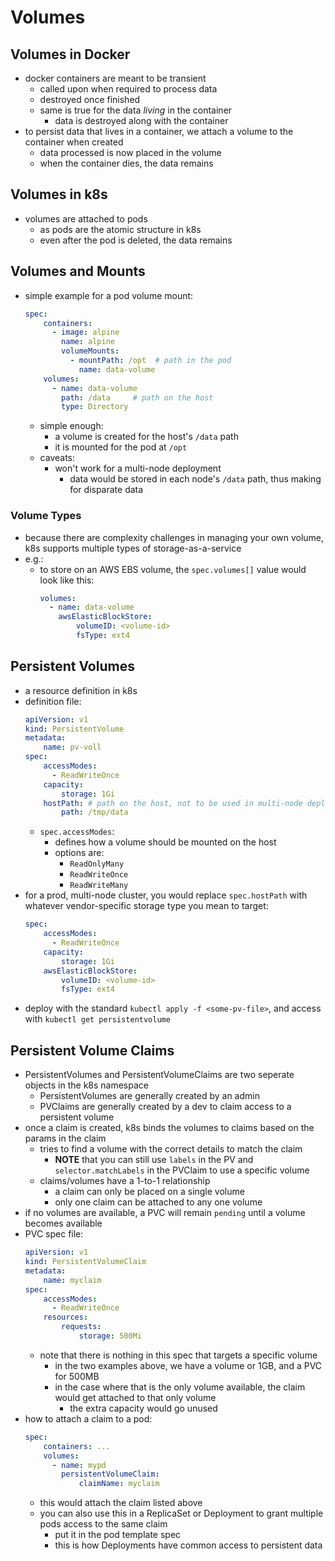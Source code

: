 # Volumes

## Volumes in Docker
- docker containers are meant to be transient
    - called upon when required to process data
    - destroyed once finished
    - same is true for the data *living* in the container
        - data is destroyed along with the container
- to persist data that lives in a container, we attach a volume to the container when created
    - data processed is now placed in the volume
    - when the container dies, the data remains

## Volumes in k8s
- volumes are attached to pods
    - as pods are the atomic structure in k8s
    - even after the pod is deleted, the data remains

## Volumes and Mounts
- simple example for a pod volume mount:
    ```yaml
    spec:
        containers:
          - image: alpine
            name: alpine
            volumeMounts:
              - mountPath: /opt  # path in the pod
                name: data-volume
        volumes:
          - name: data-volume
            path: /data     # path on the host
            type: Directory
    ```
    - simple enough:
        - a volume is created for the host's `/data` path
        - it is mounted for the pod at `/opt`
    - caveats:
        - won't work for a multi-node deployment
            - data would be stored in each node's `/data` path, thus making for disparate data
    
### Volume Types
- because there are complexity challenges in managing your own volume, k8s supports multiple types of storage-as-a-service
- e.g.:
    - to store on an AWS EBS volume, the `spec.volumes[]` value would look like this:
        ```yaml
        volumes:
          - name: data-volume
            awsElasticBlockStore:
                volumeID: <volume-id>
                fsType: ext4
        ```

## Persistent Volumes
- a resource definition in k8s
- definition file:
    ```yaml
    apiVersion: v1
    kind: PersistentVolume
    metadata:
        name: pv-voll
    spec:
        accessModes:
          - ReadWriteOnce
        capacity:
            storage: 1Gi
        hostPath: # path on the host, not to be used in multi-node deploy
            path: /tmp/data
    ```
    - `spec.accessModes`:
        - defines how a volume should be mounted on the host
        - options are:
            - `ReadOnlyMany`
            - `ReadWriteOnce`
            - `ReadWriteMany`
- for a prod, multi-node cluster, you would replace `spec.hostPath` with whatever vendor-specific storage type you mean to target:
    ```yaml
    spec:
        accessModes:
          - ReadWriteOnce
        capacity:
            storage: 1Gi
        awsElasticBlockStore:
            volumeID: <volume-id>
            fsType: ext4
    ```
- deploy with the standard `kubectl apply -f <some-pv-file>`, and access with `kubectl get persistentvolume`

## Persistent Volume Claims
- PersistentVolumes and PersistentVolumeClaims are two seperate objects in the k8s namespace
    - PersistentVolumes are generally created by an admin
    - PVClaims are generally created by a dev to claim access to a persistent volume
- once a claim is created, k8s binds the volumes to claims based on the params in the claim
    - tries to find a volume with the correct details to match the claim
        - **NOTE** that you can still use `labels` in the PV and `selector.matchLabels` in the PVClaim to use a specific volume
    - claims/volumes have a 1-to-1 relationship
        - a claim can only be placed on a single volume
        - only one claim can be attached to any one volume
- if no volumes are available, a PVC will remain `pending` until a volume becomes available
- PVC spec file:
    ```yaml
    apiVersion: v1
    kind: PersistentVolumeClaim
    metadata:
        name: myclaim
    spec:
        accessModes:
          - ReadWriteOnce
        resources:
            requests:
                storage: 500Mi
    ```
    - note that there is nothing in this spec that targets a specific volume
        - in the two examples above, we have a volume or 1GB, and a PVC for 500MB
        - in the case where that is the only volume available, the claim would get attached to that only volume
            - the extra capacity would go unused
- how to attach a claim to a pod:
    ```yaml
    spec: 
        containers: ...
        volumes:
          - name: mypd
            persistentVolumeClaim:
                claimName: myclaim
    ```
    - this would attach the claim listed above
    - you can also use this in a ReplicaSet or Deployment to grant multiple pods access to the same claim
        - put it in the pod template spec
        - this is how Deployments have common access to persistent data
